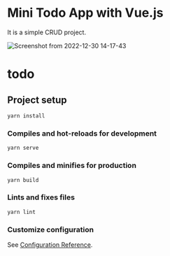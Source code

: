 # Mini Todo App with Vue.js

It is a simple CRUD project.



![Screenshot from 2022-12-30 14-17-43](https://user-images.githubusercontent.com/116021611/210047200-ffc9fce7-a646-48b7-9c59-0d334075920e.png)


# todo

## Project setup
```
yarn install
```

### Compiles and hot-reloads for development
```
yarn serve
```

### Compiles and minifies for production
```
yarn build
```

### Lints and fixes files
```
yarn lint
```

### Customize configuration
See [Configuration Reference](https://cli.vuejs.org/config/).
